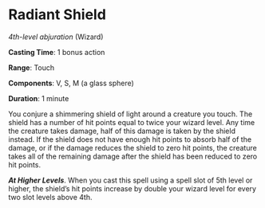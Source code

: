 # Radiant Shield
*4th-level abjuration* (Wizard)

**Casting Time**: 1 bonus action

**Range**: Touch

**Components**: V, S, M (a glass sphere)

**Duration**: 1 minute

You conjure a shimmering shield of light around a creature you touch. The shield has a number of hit points equal to twice your wizard level. Any time the creature takes damage, half of this damage is taken by the shield instead. If the shield does not have enough hit points to absorb half of the damage, or if the damage reduces the shield to zero hit points, the creature takes all of the remaining damage after the shield has been reduced to zero hit points.

***At Higher Levels***. When you cast this spell using a spell slot of 5th level or higher, the shield’s hit points increase by double your wizard level for every two slot levels above 4th.
